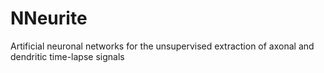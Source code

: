 # NNeurite
Artificial neuronal networks for the unsupervised extraction of axonal and dendritic time-lapse signals
